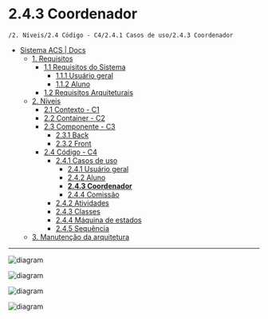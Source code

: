 # 2.4.3 Coordenador

`/2. Níveis/2.4 Código - C4/2.4.1 Casos de uso/2.4.3 Coordenador`

* [Sistema ACS | Docs](../../../../README.md)
  * [1. Requisitos](../../../../1.%20Requisitos/README.md)
    * [1.1 Requisitos do Sistema](../../../../1.%20Requisitos/1.1%20Requisitos%20do%20Sistema/README.md)
      * [1.1.1 Usuário geral](../../../../1.%20Requisitos/1.1%20Requisitos%20do%20Sistema/1.1.1%20Usu%C3%A1rio%20geral/README.md)
      * [1.1.2 Aluno](../../../../1.%20Requisitos/1.1%20Requisitos%20do%20Sistema/1.1.2%20Aluno/README.md)
    * [1.2 Requisitos Arquiteturais](../../../../1.%20Requisitos/1.2%20Requisitos%20Arquiteturais/README.md)
  * [2. Níveis](../../../../2.%20N%C3%ADveis/README.md)
    * [2.1 Contexto - C1](../../../../2.%20N%C3%ADveis/2.1%20Contexto%20-%20C1/README.md)
    * [2.2 Container - C2](../../../../2.%20N%C3%ADveis/2.2%20Container%20-%20C2/README.md)
    * [2.3 Componente - C3](../../../../2.%20N%C3%ADveis/2.3%20Componente%20-%20C3/README.md)
      * [2.3.1 Back](../../../../2.%20N%C3%ADveis/2.3%20Componente%20-%20C3/2.3.1%20Back/README.md)
      * [2.3.2 Front](../../../../2.%20N%C3%ADveis/2.3%20Componente%20-%20C3/2.3.2%20Front/README.md)
    * [2.4 Código - C4](../../../../2.%20N%C3%ADveis/2.4%20C%C3%B3digo%20-%20C4/README.md)
      * [2.4.1 Casos de uso](../../../../2.%20N%C3%ADveis/2.4%20C%C3%B3digo%20-%20C4/2.4.1%20Casos%20de%20uso/README.md)
        * [2.4.1 Usuário geral](../../../../2.%20N%C3%ADveis/2.4%20C%C3%B3digo%20-%20C4/2.4.1%20Casos%20de%20uso/2.4.1%20Usu%C3%A1rio%20geral/README.md)
        * [2.4.2 Aluno](../../../../2.%20N%C3%ADveis/2.4%20C%C3%B3digo%20-%20C4/2.4.1%20Casos%20de%20uso/2.4.2%20Aluno/README.md)
        * [**2.4.3 Coordenador**](../../../../2.%20N%C3%ADveis/2.4%20C%C3%B3digo%20-%20C4/2.4.1%20Casos%20de%20uso/2.4.3%20Coordenador/README.md)
        * [2.4.4 Comissão](../../../../2.%20N%C3%ADveis/2.4%20C%C3%B3digo%20-%20C4/2.4.1%20Casos%20de%20uso/2.4.4%20Comiss%C3%A3o/README.md)
      * [2.4.2 Atividades](../../../../2.%20N%C3%ADveis/2.4%20C%C3%B3digo%20-%20C4/2.4.2%20Atividades/README.md)
      * [2.4.3 Classes](../../../../2.%20N%C3%ADveis/2.4%20C%C3%B3digo%20-%20C4/2.4.3%20Classes/README.md)
      * [2.4.4 Máquina de estados](../../../../2.%20N%C3%ADveis/2.4%20C%C3%B3digo%20-%20C4/2.4.4%20M%C3%A1quina%20de%20estados/README.md)
      * [2.4.5 Sequência](../../../../2.%20N%C3%ADveis/2.4%20C%C3%B3digo%20-%20C4/2.4.5%20Sequ%C3%AAncia/README.md)
  * [3. Manutenção da arquitetura](../../../../3.%20Manuten%C3%A7%C3%A3o%20da%20arquitetura/README.md)

---

![diagram](https://www.plantuml.com/plantuml/svg/0/hLJDJjj04BvRyZjCuK8FCRWSshfHX4GKYKCBAeXhDF5EaXNhtNHt3ONNuO1wwB5Fu1VhU6s5cZeIbNjOQRwPRx_vsR5Fd4VhoqB1rncaINgO9k_u7CUHkv5wWnOBmDmRU-dl5G7UaJC5nL5sQemLf54Ocm4wo9ynx7lwxhE5Afdung-f870Rp4dX8euivHxrYiNswfn7wVl3e_G3duzxSNGmayfRj63fMocTh9wgN-JUrWcMJMJUHd93ZlcN7dtP45mmsVU5AmHX05MfJGXfzim3vF1dzBRwcPSAGwnWA6l4eTEBMV3bcoMZCvW690M3AtD3Ea1VMt74lclfIbJoeRVUsssmMpBVEm-JwhlKpF1barFq28A7M2uAwLprs7Gbs3rlVMXQNNukjSH5zSFB7BUQnJnugNOoyO9u0aOqCXkoakrGsPGygdMdj3OPFnzd-QkNEFhpuKUAbduqcknilaCMvaxNvDwNxJ2jNAs3RkzyEbGczPRQamJ6IT9k3S2-afgobSNxJzljXGp6OmQanMIoMuAtPT3zv-qS9BDTv44gKWow7ZwEGGhThHwYr2xsgwhfMQp_fP7yUqUxgddvARz6AuvEsE8__6y0)

![diagram](https://www.plantuml.com/plantuml/svg/0/fPJFQjj04CRl0ht3DBca1ojs2YbLZ8anzQsbr91Jm8ntnycIrQwwkqgJlauFFVKf_6APNV-DiU92GGiQxJS_VVfcqRKFw49JQVW-XbvnUTuhFlBwb6V-GPaQ7LQ08bWt2S-Q07-IjnNbsRjmJnM1hr6GnbcUEH81pHrhJfZKlUYUTozwl3wSv5avijP9CYYjAm4zY6qDfu6UGZdJ3LFBYVA1AamYlxn_9SYpinlb6zJg5phWvmw31KbmRntwMoEvRpYQWBGUfFA2J23_Fj8UDstJf9sYy4mRAysCjr0rUroZ4cc-R5bXrblC6dqR9u6evrnzvPnIQL9WPrymkCLVqMXCJoikLQo0zuQQ7CzXynxmTkOuxLipG_M4yAD14vH4TiTNT4NcKI5RJ2nSjkzw-Hpt-RCgL1hY6C6-_ee4SDCas6qSwa0n466hsdgr-BFulKq5Lg6itfgKqwsvPQPvjZlUJcVGals-gYtNzJdeQ9g7A6onlfy254MB5awrCbJUENo-sXmkAA7VLqReHj9W03oMmuQWNnHnnEqGBiZ80KFUPCHpSHnonCZs61qbvTcXEIJAuL7-9t9l6ly0oxDhlkEVqGi0)

![diagram](https://www.plantuml.com/plantuml/svg/0/fPDBRi8m48Rtbdo7AMnWGNYeGbMA8gIgFG0S81gS4RXrR6exj9o7HK_G4t2ncl2cA5JgpfQ--VpFs1uwZzONkOBH2tIZXtOtwdOuSszIpz5Y3YYyiME_L0JuGSxanDcTdr5EuEOeIE64Cql2evu6fXOqdTvzkzFhrpYBduon6MdCZ8q17OZZ7kgUFdqyKKKmncFfFELOGcwxFWCQpteXqOAbzq8wkVvQVvE3JKJ0OCsbS-kLQMxAgIJJ7IaCkNGBe3bwWb-golgIEAqSqIl9C2t01Ig98SBAG4OdaNO2kmFJBIZG7CAKeh5HKfGcIsSk_EroUpRTivSwpaw7scebrGEuX6-4tTz5oyhfp8U2njNnD3Tle484KPJSx0NgIcgAfnQNZuUhXnW60wc5AZ9A4W3EAjehZxaQy8_ksqtynyxPa7GMFjiF)

![diagram](https://www.plantuml.com/plantuml/svg/0/ZPFBJiCm44Ntbl8FGxk1HPyRKAYY8WHB5kqMgPhQGslXHx4TGR-71H_I7yD9IEaZhRgnOi-zrvCpoTW7T27N2YRFCEWE1hsu31FctwLPeKCDo8Drqx1M1FX9tcfAs5LOaYRmA-IaS9umHpoWMKHDA-RqXxUz_l2kbR3qqLedoA2mBWNqmF_tq0xq5TAvocDYEfK-aCPIvAldFK72hYSOv9lawC3HHowztFnilkrDuN1rQVPNucYZuy5xQQ9Uo8KCg3IPGAy6Z_rO2VVTJuQZbcPvSE5h2GOGo7Ehq4c1WieKsXeEsb21N4o9h4FkGJGrK4bcbMJV_cBhzyOu2lAmYl2eer6gqclg-gog5x0IjakwqybE86ew1UXsimOa06qb3QKBX-lxxMWWXT586gvoGLbs8h48RAHpGIH0mfgzPPkdm5sIV2xuaEf5dSR4-kCjc9-PwgxiU81ZCYB-bBy0)

